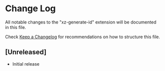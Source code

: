 # Change Log

All notable changes to the "xz-generate-id" extension will be documented in this file.

Check [Keep a Changelog](http://keepachangelog.com/) for recommendations on how to structure this file.

## [Unreleased]

- Initial release